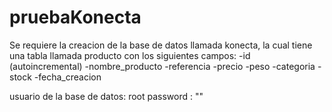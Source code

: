 # pruebaKonecta
Se requiere la creacion de la base de datos llamada konecta, la cual tiene una tabla llamada producto con los siguientes campos:
-id (autoincremental)
-nombre_producto
-referencia
-precio
-peso
-categoria
-stock
-fecha_creacion

usuario de la base de datos: root
password : ""

